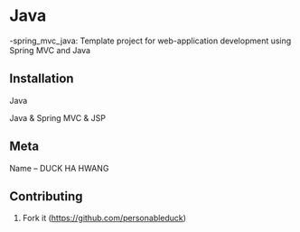 # Java

 -spring_mvc_java: Template project for web-application development using Spring MVC and Java


## Installation

Java

Java & Spring MVC & JSP

## Meta

Name – DUCK HA HWANG

## Contributing

1. Fork it (<https://github.com/personableduck>)
